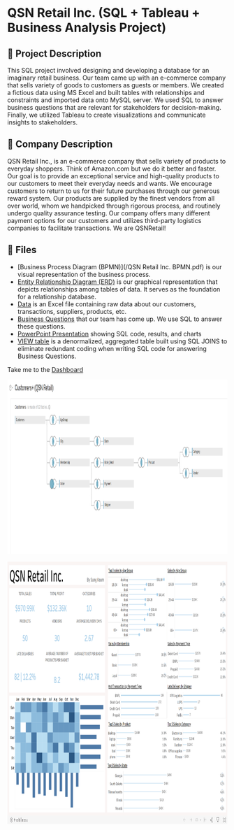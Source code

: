 <h1>QSN Retail Inc. (SQL + Tableau + Business Analysis Project)</h1>

<h2>📝 Project Description</h2>
This SQL project involved designing and developing a database for an imaginary retail business. Our team came up with an e-commerce company that sells variety of goods to customers as guests or members. We created a fictious data using MS Excel and built tables with relationships and constraints and imported data onto MySQL server. We used SQL to answer business questions that are relevant for stakeholders for decision-making. Finally, we utilized Tableau to create visualizations and communicate insights to stakeholders.

<h2>🏬 Company Description</h2>
QSN Retail Inc., is an e-commerce company that sells variety of products to everyday shoppers. Think of Amazon.com but we do it better and faster. Our goal is to provide an exceptional service and high-quality products to our customers to meet their everyday needs and wants. We encourage customers to return to us for their future purchases through our generous reward system. Our products are supplied by the finest vendors from all over world, whom we handpicked through rigorous process, and routinely undergo quality assurance testing. Our company offers many different payment options for our customers and utilizes third-party logistics companies to facilitate transactions. We are QSNRetail!

<h2>📁 Files</h2>


- [Business Process Diagram (BPMN)](/QSN Retail Inc. BPMN.pdf) is our visual representation of the business process.
- [Entity Relationship Diagram (ERD)](/ERD.pdf) is our graphical representation that depicts relationships among tables of data. It serves as the foundation for a relationship database.
- <a href='/QSN Retail.xlsx' target="_blank">Data</a> is an Excel file containing raw data about our customers, transactions, suppliers, products, etc.
- <a href='/Analytical Business Questions.docx' target="_blank">Business Questions</a> that our team has come up. We use SQL to answer these questions.
- <a href='/Final Project TeamProject QSNRetail  ITM304 v1.1 (1).pdf' target="_blank">PowerPoint Presentation</a> showing SQL code, results, and charts 
- <a href='VIEW code.pdf' target="_blankl">VIEW table</a> is a denormalized, aggregated table built using SQL JOINS to eliminate redundant coding when writing SQL code for answering Business Questions.

Take me to the [Dashboard](https://public.tableau.com/app/profile/sung.keum/viz/CustomerOrderAnalysisQSNRetailInc_/Dashboard1)

<p align="center">
  <img width="1000" height="400" src="/Screenshot (89).png">
</p>
<p align="center">
  <img width="1200" height="600" src="/QSN Retail.png">
</p>
